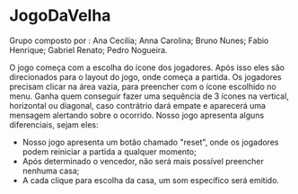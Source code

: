 # JogoDaVelha
Grupo composto por : 
Ana Cecilia;
Anna Carolina;
Bruno Nunes;
Fabio Henrique;
Gabriel Renato;
Pedro Nogueira.

   O jogo começa com a escolha do ícone dos jogadores. Após isso eles são direcionados para o layout do jogo, onde começa a partida. Os jogadores precisam clicar na área vazia, para preencher com o ícone escolhido no menu. Ganha quem conseguir fazer uma sequência de 3 ícones na vertical, horizontal ou diagonal, caso contrátrio dará empate e aparecerá uma mensagem alertando sobre o ocorrido. Nosso jogo apresenta alguns diferenciais, sejam eles:
  - Nosso jogo apresenta um botão chamado "reset", onde os jogadores podem reiniciar a partida a qualquer momento; 
  - Após determinado o vencedor, não será mais possível preencher nenhuma casa; 
  - A cada clique para escolha da casa, um som específico será emitido.
